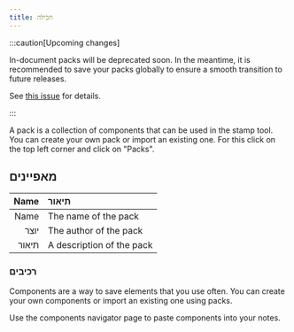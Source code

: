 ```yaml
---
title: חבילה
---
```


:::caution[Upcoming changes]

In-document packs will be deprecated soon. In the meantime, it is recommended to save your packs globally to ensure a smooth transition to future releases.

See [this issue](https://github.com/LinwoodDev/Butterfly/issues/805) for details.

:::

A pack is a collection of components that can be used in the stamp tool. You can create your own pack or import an existing one. For this click on the top left corner and click on "Packs".

## מאפיינים

|  Name | תיאור                     |
| ----: | :------------------------ |
|  Name | The name of the pack      |
|  יוצר | The author of the pack    |
| תיאור | A description of the pack |

### רכיבים

Components are a way to save elements that you use often. You can create your own components or import an existing one using packs.

Use the components navigator page to paste components into your notes.
